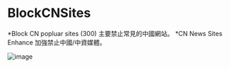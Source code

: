 # BlockCNSites
*Block CN popluar sites (300) 主要禁止常見的中國網站。
*CN News Sites Enhance 加強禁止中國/中資媒體。

![image](https://i.imgur.com/ZQU81OO.png)
